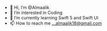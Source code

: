 - 👋 Hi, I’m @Almaalik
- 👀 I’m interested in Coding
- 🌱 I’m currently learning Swift 5 and Swift UI
- 📫 How to reach me ...almaalik18@gmail.com

<!---
Almaalik/Almaalik is a ✨ special ✨ repository because its `README.md` (this file) appears on your GitHub profile.
You can click the Preview link to take a look at your changes.
--->
